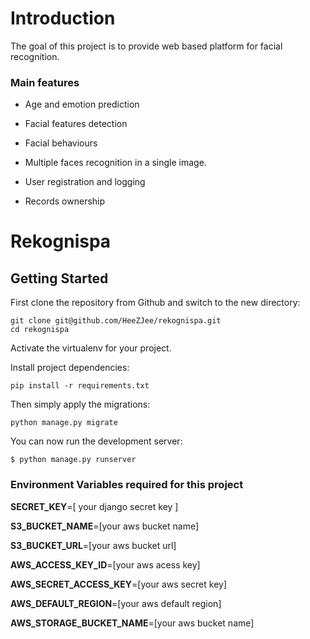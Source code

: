 # Introduction

The goal of this project is to provide web based platform for facial recognition.



### Main features

* Age and emotion prediction

* Facial features detection

* Facial behaviours

* Multiple faces recognition in a single image.

* User registration and logging

* Records ownership

# Rekognispa


## Getting Started

First clone the repository from Github and switch to the new directory:

    git clone git@github.com/HeeZJee/rekognispa.git
    cd rekognispa
    
Activate the virtualenv for your project.
    
Install project dependencies:

    pip install -r requirements.txt
    
    
Then simply apply the migrations:

    python manage.py migrate
    

You can now run the development server:

    $ python manage.py runserver

### **Environment Variables required for this project**

**SECRET_KEY**=[ your django secret key ]

**S3_BUCKET_NAME**=[your aws bucket name]

**S3_BUCKET_URL**=[your aws bucket url]

**AWS_ACCESS_KEY_ID**=[your aws acess key]

**AWS_SECRET_ACCESS_KEY**=[your aws secret key]  

**AWS_DEFAULT_REGION**=[your aws default region]

**AWS_STORAGE_BUCKET_NAME**=[your aws bucket name]

